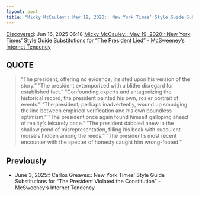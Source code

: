 ```yaml
---
layout: post
title: "Micky McCauley:: May 19, 2020:: New York Times’ Style Guide Substitutions for “The President Lied” - McSweeney’s Internet Tendency"
---
```

[Discovered](http://rolandtanglao.com/2020/07/29/p1-blogthis-checkvist-list-links-to-blog/): Jun 16, 2025 06:18 [Micky McCauley:: May 19, 2020:: New York Times’ Style Guide Substitutions for “The President Lied” - McSweeney’s Internet Tendency](https://www.mcsweeneys.net/articles/new-york-times-style-guide-substitutions-for-the-president-lied)

## QUOTE

>“The president, offering no evidence, insisted upon his version of the story.”
>“The president extemporized with a blithe disregard for established fact.”
>“Confounding experts and antagonizing the historical record, the president painted his own, rosier portrait of events.”
>“The president, perhaps inadvertently, wound up smudging the line between empirical verification and his own boundless optimism.”
>“The president once again found himself galloping ahead of reality’s leisurely pace.”
>“The president dabbled anew in the shallow pond of misrepresentation, filling his beak with succulent morsels hidden among the reeds.”
>“The president’s most recent encounter with the specter of honesty caught him wrong-footed.”

## Previously

* June 3, 2025:: Carlos Greaves:: New York Times’ Style Guide Substitutions for “The President Violated the Constitution” - McSweeney’s Internet Tendency
